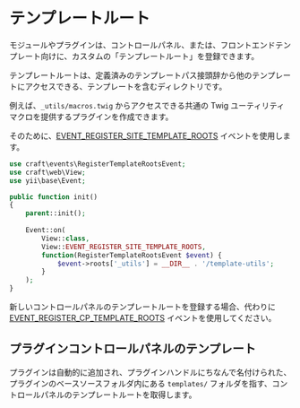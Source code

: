 # テンプレートルート

モジュールやプラグインは、コントロールパネル、または、フロントエンドテンプレート向けに、カスタムの「テンプレートルート」を登録できます。

テンプレートルートは、定義済みのテンプレートパス接頭辞から他のテンプレートにアクセスできる、テンプレートを含むディレクトリです。

例えば、`_utils/macros.twig` からアクセスできる共通の Twig ユーティリティマクロを提供するプラグインを作成できます。

そのために、[EVENT_REGISTER_SITE_TEMPLATE_ROOTS](api:craft\web\View::EVENT_REGISTER_SITE_TEMPLATE_ROOTS) イベントを使用します。

```php
use craft\events\RegisterTemplateRootsEvent;
use craft\web\View;
use yii\base\Event;

public function init()
{
    parent::init();
    
    Event::on(
        View::class,
        View::EVENT_REGISTER_SITE_TEMPLATE_ROOTS,
        function(RegisterTemplateRootsEvent $event) {
            $event->roots['_utils'] = __DIR__ . '/template-utils';
        }
    );
}
```

新しいコントロールパネルのテンプレートルートを登録する場合、代わりに [EVENT_REGISTER_CP_TEMPLATE_ROOTS](api:craft\web\View::EVENT_REGISTER_CP_TEMPLATE_ROOTS) イベントを使用してください。

## プラグインコントロールパネルのテンプレート

プラグインは自動的に追加され、プラグインハンドルにちなんで名付けられた、プラグインのベースソースフォルダ内にある `templates/` フォルダを指す、コントロールパネルのテンプレートルートを取得します。

